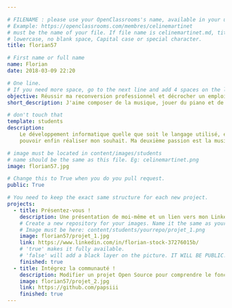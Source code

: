 ```yaml
---

# FILENAME : please use your OpenClassrooms's name, available in your url.
# Example: https://openclassrooms.com/membres/celinemartinet
# must be the name of your file. If file name is celinemartinet.md, title is celinemartinet.
# lowercase, no blank space, Capital case or special character.
title: florian57

# First name or full name
name: Florian 
date: 2018-03-09 22:20

# One line.
# If you need more space, go to the next line and add 4 spaces on the left, as in 'description'.
objective: Réussir ma reconversion professionnel et décrocher un emploi dans lequel je pourrais m'épanouir et évoluer.
short_description: J'aime composer de la musique, jouer du piano et de la guitare, et puis bien sur comme vous tous ici développer des programmes :)

# don't touch that
template: students
description:
    Le développement informatique quelle que soit le langage utilisé, est un loisir dont j'ai toujours voulu en faire mon métier. Aujourd'hui grâce à openclassroms je vais peut être 
    pouvoir enfin réaliser mon souhait. Ma deuxième passion est la musique. Vous pouvez retrouver mes compositions sur ma chaîne Youtube; https://www.youtube.com/watch?v=T0cGrfoMmAQ

# image must be located in content/images/students
# name should be the same as this file. Eg: celinemartinet.png
image: florian57.jpg

# Change this to True when you do you pull request.
public: True

# You need to keep the exact same structure for each new project.
projects:
  - title: Présentez-vous !
    description: Une présentation de moi-même et un lien vers mon LinkedIn.
    # Create a new repository for your images. Name it the same as your nickname and profile picture.
    # Image must be here: content/students/yourrepo/projet_1.png
    image: florian57/projet_1.jpg
    link: https://www.linkedin.com/in/florian-stock-37276015b/
    # 'true' makes it fully available.
    # 'false' will add a black layer on the picture. IT WILL BE PUBLIC!
    finished: true
  - title: Intégrez la communauté !
    description: Modifier un projet Open Source pour comprendre le fonctionnement de Git, de Github et des pull requests. 
    image: florian57/projet_2.jpg
    link: https://github.com/papsiii
    finished: true
---
```

